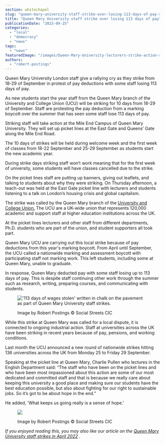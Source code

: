 ```yaml
---
section: whitechapel
slug: "queen-mary-university-staff-strike-over-losing-113-days-of-pay-september-2023"
title: "Queen Mary University staff strike over losing 113 days of pay"
publicationDate: "2023-09-25"
categories: 
  - "local"
  - "democracy"
  - "news"
tags: 
  - "news"
featuredImage: "/images/Queen-Mary-University-lecturers-strike-action-september-2023-3.jpg"
authors: 
  - "robert-postings"
---
```


Queen Mary University London staff give a rallying cry as they strike from 18-29 of September in protest of pay deductions with some staff losing 113 days of pay.

As new students start the year staff from the Queen Mary branch of the University and College Union (UCU) will be striking for 10 days from 18-29 of September. Staff are protesting the pay deduction from a marking boycott over the summer that has seen some staff lose 113 days of pay. 

Striking staff will take action at the Mile End Campus of Queen Mary University. They will set up picket lines at the East Gate and Queens’ Gate along the Mile End Road. 

The 10 days of strikes will be held during welcome week and the first week of classes from 18-22 September and 25-29 September as students start the new academic year.

During strike days striking staff won’t work meaning that for the first week of university, some students will have classes cancelled due to the strike.

On the picket lines staff are putting up banners, giving out leaflets, and talking to students about why they were striking. On Thursday afternoon, a teach-out was held at the East Gate picket line with lecturers and students listening to a talk on London’s housing crisis and global capitalism. 

The strike was called by the Queen Mary branch of the [University and College Union.](https://www.ucu.org.uk/) The UCU are a UK-wide union that represents 120,000 academic and support staff at higher education institutions across the UK. 

At the picket lines lecturers and other staff from different departments, Ph.D. students who are part of the union, and student supporters all took part. 

Queen Mary UCU are carrying out this local strike because of pay deductions from this year's marking boycott. From April until September, the UCU called a nationwide marking and assessment boycott with participating staff not marking work. This left students, including some at Queen Mary, unable to graduate. 

In response, Queen Mary deducted pay with some staff losing up to 113 days of pay. This is despite staff continuing other work through the summer such as research, writing, preparing courses, and communicating with students. 

<figure>

!['113 days of wages stolen' written in chalk on the pavement as part of Queen Mary University staff strikes.](/images/Queen-Mary-University-lecturers-strike-action-september-2023-6-1024x683.jpg)

<figcaption>

Image by Robert Postings © Social Streets CIC

</figcaption>

</figure>

While this strike at Queen Mary was called for a local dispute, it is connected to ongoing industrial action. Staff at universities across the UK have been striking in recent years because of pay, pensions, and working conditions. 

Last month the UCU announced a new round of nationwide strikes hitting 136 universities across the UK from Monday 25 to Friday 29 September.

Speaking at the picket line at Queen Mary, Charlie Pullen who lectures in the English Department said: “The staff who have been on the picket lines and who have been most impassioned about this action are some of our most dedicated and committed staff and that is because we really care about keeping this university a good place and making sure our students have the best education possible, but also about fighting for our right to sustainable jobs. So it’s got to be about hope in the end.”

He added, 'What keeps us going really is a sense of hope.'

<figure>

![](/images/Queen-Mary-University-lecturers-strike-action-september-2023-5-1024x683.jpg)

<figcaption>

Image by Robert Postings © Social Streets CIC

</figcaption>

</figure>

_If you enjoyed reading this, you may also like our article on the [Queen Mary University staff strikes in April 2022](https://whitechapellondon.co.uk/queen-mary-university-strikes-threat/)_ .
